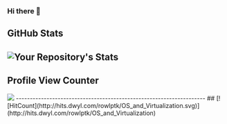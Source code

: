 ### Hi there 👋

<!--
**Rowlptk/Rowlptk** is a ✨ _special_ ✨ repository because its `README.md` (this file) appears on your GitHub profile.

Here are some ideas to get you started:

- 🔭 I’m currently working on ...
- 🌱 I’m currently learning ...
- 👯 I’m looking to collaborate on ...
- 🤔 I’m looking for help with ...
- 💬 Ask me about ...
- 📫 How to reach me: ...
- 😄 Pronouns: ...
- ⚡ Fun fact: ...
-->
## GitHub Stats
![Your Repository's Stats](https://github-readme-stats.vercel.app/api?username=rowlptk&show_icons=true)
--------------------------------------------------------------------
## Profile View Counter
<img src="https://komarev.com/ghpvc/?username=rowlptk"/>                 
--------------------------------------------------------------------
## 
[![HitCount](http://hits.dwyl.com/rowlptk/OS_and_Virtualization.svg)](http://hits.dwyl.com/rowlptk/OS_and_Virtualization)
